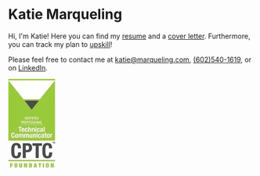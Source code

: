 # Katie Marqueling
Hi, I'm Katie! Here you can find my 
[resume](https://github.com/katiemarqueling/Career/blob/main/Resume%26CoverLetter/Resume_Marqueling.pdf) and a 
[cover letter](https://github.com/katiemarqueling/Career/blob/main/Resume%26CoverLetter/CoverLetter_Marqueling.pdf). Furthermore, you can track my plan to [upskill](https://github.com/katiemarqueling/Career/blob/main/UpskillChecklist.md)!

Please feel free to contact me at katie@marqueling.com, <a href="tel:+16025401619"> (602)540-1619</a>, or on 
[LinkedIn](https://www.linkedin.com/in/katiemarqueling/).

[![Picture](https://github.com/katiemarqueling/Career/blob/main/UpskillLearning/PicturesToEmbed/CPTC_Foundational.jpg?raw=true) <br>](https://www.credly.com/badges/2a50be9c-a3c5-48a2-8c39-a9bcba40c9f6/linked_in_profile)